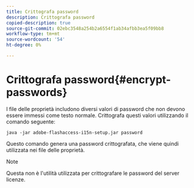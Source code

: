 ```yaml
---
title: Crittografa password
description: Crittografa password
copied-description: true
source-git-commit: 02ebc3548a254b2a6554f1ab34afbb3ea5f09bb8
workflow-type: tm+mt
source-wordcount: '54'
ht-degree: 0%

---
```


# Crittografa password{#encrypt-passwords}

I file delle proprietà includono diversi valori di password che non devono essere immessi come testo normale. Crittografa questi valori utilizzando il comando seguente:

`java -jar adobe-flashaccess-i15n-setup.jar password`

Questo comando genera una password crittografata, che viene quindi utilizzata nei file delle proprietà.

>[!NOTE]
>Questa non è l&#39;utilità utilizzata per crittografare le password del server licenze.
